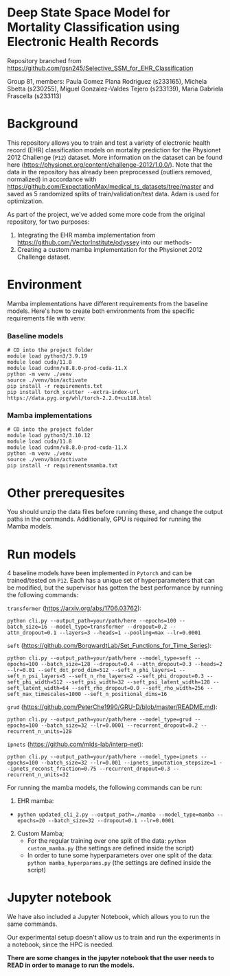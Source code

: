 # Deep State Space Model for Mortality Classification using Electronic Health Records

Repository branched from https://github.com/gsn245/Selective_SSM_for_EHR_Classification

Group 81, members: Paula Gomez Plana Rodriguez (s233165), Michela Sbetta (s230255), Miguel Gonzalez-Valdes Tejero (s233139), Maria Gabriela Frascella (s233113)

# Background
This repository allows you to train and test a variety of electronic health record (EHR) classification models on mortality prediction for the Physionet 2012 Challenge (`P12`) dataset. More information on the dataset can be found here (https://physionet.org/content/challenge-2012/1.0.0/). Note that the data in the repository has already been preprocessed (outliers removed, normalized) in accordance with https://github.com/ExpectationMax/medical_ts_datasets/tree/master and saved as 5 randomized splits of train/validation/test data. Adam is used for optimization.

As part of the project, we've added some more code from the original repository, for two purposes:
1. Integrating the EHR mamba implementation from https://github.com/VectorInstitute/odyssey into our methods-
2. Creating a custom mamba implementation for the Physionet 2012 Challenge dataset.

# Environment
Mamba implementations have different requirements from the baseline models. Here's how to create both environments from the specific requirements file with venv:

### Baseline models

```
# CD into the project folder
module load python3/3.9.19
module load cuda/11.8
module load cudnn/v8.8.0-prod-cuda-11.X
python -m venv ./venv
source ./venv/bin/activate
pip install -r requirements.txt
pip install torch_scatter --extra-index-url https://data.pyg.org/whl/torch-2.2.0+cu118.html
```

### Mamba implementations

```
# CD into the project folder
module load python3/3.10.12
module load cuda/11.8
module load cudnn/v8.8.0-prod-cuda-11.X
python -m venv ./venv
source ./venv/bin/activate
pip install -r requirementsmamba.txt
```

# Other prerequesites
You should unzip the data files before running these, and change the output paths in the commands. Additionally, GPU is required for running the Mamba models.

# Run models 
4 baseline models have been implemented in `Pytorch` and can be trained/tested on `P12`. Each has a unique set of hyperparameters that can be modified, but the supervisor has gotten the best performance by running the following commands:

`transformer` (https://arxiv.org/abs/1706.03762):

`python cli.py --output_path=your/path/here --epochs=100 --batch_size=16 --model_type=transformer --dropout=0.2 --attn_dropout=0.1 --layers=3 --heads=1 --pooling=max --lr=0.0001` 


`seft` (https://github.com/BorgwardtLab/Set_Functions_for_Time_Series):

`python cli.py --output_path=your/path/here --model_type=seft --epochs=100 --batch_size=128 --dropout=0.4 --attn_dropout=0.3 --heads=2 --lr=0.01 --seft_dot_prod_dim=512 --seft_n_phi_layers=1 --seft_n_psi_layers=5 --seft_n_rho_layers=2 --seft_phi_dropout=0.3 --seft_phi_width=512 --seft_psi_width=32 --seft_psi_latent_width=128 --seft_latent_width=64 --seft_rho_dropout=0.0 --seft_rho_width=256 --seft_max_timescales=1000 --seft_n_positional_dims=16`

`grud` (https://github.com/PeterChe1990/GRU-D/blob/master/README.md):

`python cli.py --output_path=your/path/here --model_type=grud --epochs=100 --batch_size=32 --lr=0.0001 --recurrent_dropout=0.2 --recurrent_n_units=128`

`ipnets` (https://github.com/mlds-lab/interp-net):

`python cli.py --output_path=your/path/here --model_type=ipnets --epochs=100 --batch_size=32 --lr=0.001 --ipnets_imputation_stepsize=1 --ipnets_reconst_fraction=0.75 --recurrent_dropout=0.3 --recurrent_n_units=32` 


For running the mamba models, the following commands can be run:

1. EHR mamba:
 - `python updated_cli_2.py --output_path=./mamba --model_type=mamba --epochs=20 --batch_size=32 --dropout=0.1 --lr=0.0001`

2. Custom Mamba;
   - For the regular training over one split of the data: `python custom_mamba.py` (the settings are defined inside the script)
   - In order to tune some hyperparameters over one split of the data: `python mamba_hyperparams.py` (the settings are defined inside the script)

# Jupyter notebook

We have also included a Jupyter Notebook, which allows you to run the same commands.

Our experimental setup doesn't allow us to train and run the experiments in a notebook, since the HPC is needed.  

**There are some changes in the jupyter notebook that the user needs to READ in order to manage to run the models.**
